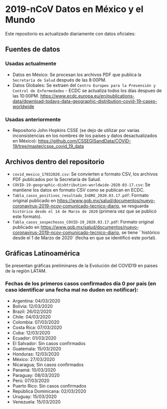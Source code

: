 # 2019-nCoV Datos en México y el Mundo
Este repositorio es actualizado diariamente con datos oficiales:
## Fuentes de datos
### Usadas actualmente
* Datos en México: Se procesan los archivos PDF que publica la `Secretaría de Salud` después de las 8:00PM.
* Datos Globales: Se extraen del `Centro Europeo para la Prevensión y Control de Enfermedades` - ECDC se actualiza todos los días despues de las 10:00PM. https://www.ecdc.europa.eu/en/publications-data/download-todays-data-geographic-distribution-covid-19-cases-worldwide

### Usadas anteriormente
* Repositorio John Hopkins CSSE (se dejo de utilizar por varias inconsistencias en los nombres de los países y datos desactualizados en México): https://github.com/CSSEGISandData/COVID-19/tree/master/csse_covid_19_data

## Archivos dentro del repositorio
* `covid_mexico_17032020.csv`: Se convierten a formato CSV, los archivos PDF publicados por la Secretaría de Salud.
* `COVID-19-geographic-disbtribution-worldwide-2020-03-17.csv`: Se mantiene los datos en formato CSV como se publican en ECDC.
* `Tabla_casos_positivos_resultado_InDRE_2020.03.17.pdf`: Formato original publicado en https://www.gob.mx/salud/documentos/nuevo-coronavirus-2019-ncov-comunicado-tecnico-diario, se resguarda `histórico desde el 14 de Marzo de 2020` (primera vez que se publicó este formato).
* `Tabla_casos_sospechosos_COVID-19_2020.03.17.pdf`: Formato original publicado en https://www.gob.mx/salud/documentos/nuevo-coronavirus-2019-ncov-comunicado-tecnico-diario, se tiene ``histórico desde el 1 de Marzo de 2020` (fecha en que se identificó este portal).

## Gráficas Latinoamérica
Se presentan gráficas preliminares de la Evolución del COVID19 en paises de la región LATAM.
### Fechas de los primeros casos confirmados día 0 por país (en caso identificar una fecha mal no duden en notificar):
* Argentina:				04/03/2020
* Bolivia:					12/03/2020
* Brazil:					26/02/2020
* Chile:					  04/03/2020		
* Colombia:				07/03/2020
* Costa Rica:			07/03/2020
* Cuba:					  12/03/2020
* Ecuador:					01/03/2020
* El Salvador:     Sin casos confirmados
* Guatemala:				15/03/2020
* Honduras:				12/03/2020
* México:					27/03/2020
* Nicaragua;       Sin casos confirmados
* Panamá:					10/03/2020
* Paraguay:				08/03/2020
* Perú:					  07/03/2020
* Puerto Rico:     Sin casos confirmados
* República Dominicana:	02/03/2020
* Uruguay:					15/03/2020
* Venezuela:				15/03/2020
